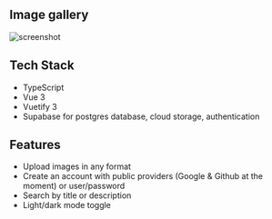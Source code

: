 ## Image gallery

![screenshot](https://i.imgur.com/DP3FvwF.png)

## Tech Stack

-   TypeScript
-   Vue 3
-   Vuetify 3
-   Supabase for postgres database, cloud storage, authentication

## Features

-   Upload images in any format
-   Create an account with public providers (Google & Github at the moment) or user/password
-   Search by title or description
-   Light/dark mode toggle
